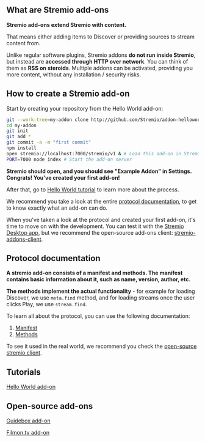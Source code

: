 ## What are Stremio add-ons 

**Stremio add-ons extend Stremio with content.**

That means either adding items to Discover or providing sources to stream content from.

Unlike regular software plugins, Stremio addons **do not run inside Stremio**, but instead are **accessed through HTTP over network**. You can think of them as **RSS on steroids**. Multiple addons can be activated, providing you more content, without any installation / security risks.

## How to create a Stremio add-on

Start by creating your repository from the Hello World add-on:
```bash
git --work-tree=my-addon clone http://github.com/Stremio/addon-helloworld
cd my-addon
git init
git add * 
git commit -a -m "first commit"
npm install
open stremio://localhost:7000/stremio/v1 & # Load this add-on in Stremio
PORT=7000 node index # Start the add-on server
```

**Stremio should open, and you should see "Example Addon" in Settings. Congrats! You've created your first add-on!**

After that, go to [Hello World tutorial](documentation/home.md#hello-world) to learn more about the process.

We recommend you take a look at the entire [protocol documentation](documentation/methods.md), to get to know exactly what an add-on can do.

When you've taken a look at the protocol and created your first add-on, it's time to move on with the development. You can test it with the [Stremio Desktop app](http://www.strem.io), but we recommend the open-source add-ons client: [stremio-addons-client](http://github.com/Stremio/stremio-addons-client).


## Protocol documentation

**A stremio add-on consists of a manifest and methods. The manifest contains basic information about it, such as name, version, author, etc.**

**The methods implement the actual functionality** - for example for loading Discover, we use `meta.find` method, and for loading streams once the user clicks Play, we use `stream.find`.

To learn all about the protocol, you can use the following documentation:

1. [Manifest](documentation/manifest.md)
2. [Methods](documentation/methods.md)

To see it used in the real world, we recommend you check the [open-source stremio client](http://github.com/Stremio/stremio-addons-client).


## Tutorials

[Hello World add-on](https://github.com/Ivshti/addon-helloworld)

## Open-source add-ons

[Guidebox add-on](http://github.com/Stremio/guidebox-stremio)

[Filmon.tv add-on](http://github.com/Stremio/filmon-stremio)
